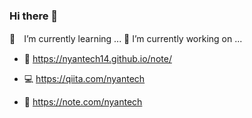 ### Hi there 👋

🌱　I’m currently learning ...
🔭 I’m currently working on ...

- 📝 https://nyantech14.github.io/note/

- 💻 https://qiita.com/nyantech

- 📔 https://note.com/nyantech

<!--
**nyantech14/nyantech14** is a ✨ _special_ ✨ repository because its `README.md` (this file) appears on your GitHub profile.

Here are some ideas to get you started:

- 👯 I’m looking to collaborate on ...
- 🤔 I’m looking for help with ...
- 💬 Ask me about ...
- 📫 How to reach me: ...
- 😄 Pronouns: ...
- ⚡ Fun fact: ...
-->
